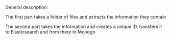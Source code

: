 General description:

The first part takes a folder of files and extracts the information they contain


The second part takes the information and creates a unique ID, transfers it to Elasticsearch and from there to Monogo
